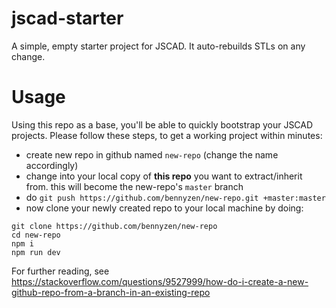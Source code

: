 # jscad-starter
A simple, empty starter project for JSCAD. It auto-rebuilds STLs on any change.

# Usage
Using this repo as a base, you'll be able to quickly bootstrap your JSCAD projects. Please follow these steps, to get a working project within minutes:
- create new repo in github named `new-repo` (change the name accordingly)
- change into your local copy of **this repo** you want to extract/inherit from. this will become the new-repo's `master` branch 
- do `git push https://github.com/bennyzen/new-repo.git +master:master`
- now clone your newly created repo to your local machine by doing: 
```
git clone https://github.com/bennyzen/new-repo
cd new-repo
npm i
npm run dev
```

For further reading, see https://stackoverflow.com/questions/9527999/how-do-i-create-a-new-github-repo-from-a-branch-in-an-existing-repo
